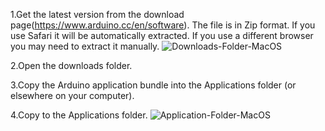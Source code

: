 
1.Get the latest version from the download page(https://www.arduino.cc/en/software). The file is in Zip format. If you use Safari it will be automatically extracted. If you use a different browser you may need to extract it manually.
![Downloads-Folder-MacOS](https://user-images.githubusercontent.com/114082509/198902109-d7ebcd1b-aead-43b3-93f0-f8c5525bdb04.png)

2.Open the downloads folder.

3.Copy the Arduino application bundle into the Applications folder (or elsewhere on your computer).

4.Copy to the Applications folder.
![Application-Folder-MacOS](https://user-images.githubusercontent.com/114082509/198902112-f8a5c586-2a58-43e9-8989-33ecb7c78f24.png)
